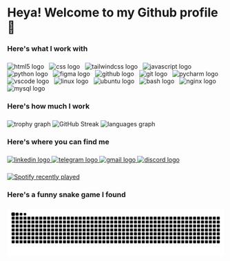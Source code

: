 <h1 align="left">Heya! Welcome to my Github profile 👋</h1>

###

<h3 align="left">Here's what I work with</h3>

###

<div align="left">
  <img src="https://skillicons.dev/icons?i=html" height="40" alt="html5 logo"  />
  <img width="4" />
  <img src="https://skillicons.dev/icons?i=css" height="40" alt="css logo"  />
  <img width="4" />
  <img src="https://skillicons.dev/icons?i=tailwind" height="40" alt="tailwindcss logo"  />
  <img width="4" />
  <img src="https://skillicons.dev/icons?i=js" height="40" alt="javascript logo"  />
  <img width="4" />
  <img src="https://skillicons.dev/icons?i=py" height="40" alt="python logo"  />
  <img width="4" />
  <img src="https://skillicons.dev/icons?i=figma" height="40" alt="figma logo"  />
  <img width="4" />
  <img src="https://skillicons.dev/icons?i=github" height="40" alt="github logo"  />
  <img width="4" />
  <img src="https://skillicons.dev/icons?i=git" height="40" alt="git logo"  />
  <img width="4" />
  <img src="https://skillicons.dev/icons?i=pycharm" height="40" alt="pycharm logo"  />
  <img width="4" />
  <img src="https://skillicons.dev/icons?i=vscode" height="40" alt="vscode logo"  />
  <img width="4" />
  <img src="https://skillicons.dev/icons?i=linux" height="40" alt="linux logo"  />
  <img width="4" />
  <img src="https://cdn.simpleicons.org/ubuntu/E95420" height="40" alt="ubuntu logo"  />
  <img width="4" />
  <img src="https://skillicons.dev/icons?i=bash" height="40" alt="bash logo"  />
  <img width="4" />
  <img src="https://skillicons.dev/icons?i=nginx" height="40" alt="nginx logo"  />
  <img width="4" />
  <img src="https://skillicons.dev/icons?i=mysql" height="40" alt="mysql logo"  />
</div>

###

<h3 align="left">Here's how much I work</h3>

###

<div align="left">
  <img src="https://github-profile-trophy.vercel.app?username=Futuraura&theme=dracula&column=-1&row=1&margin-w=8&margin-h=8&no-bg=false&no-frame=true&order=4" height="150" alt="trophy graph"  />
  <img src="https://streak-stats.demolab.com?user=Futuraura&theme=tokyonight&hide_border=true&mode=weekly" height="150" alt="GitHub Streak" />
  <img src="https://github-readme-stats.vercel.app/api/top-langs?username=Futuraura&locale=en&hide_title=false&layout=compact&card_width=320&langs_count=5&theme=tokyonight&hide_border=true&order=2" height="150" alt="languages graph"  />
</div>

###

<h3 align="left">Here's where you can find me</h3>

###

<div align="left">
  <a href="https://www.linkedin.com/in/markpikaro/" target="_blank">
    <img src="https://img.shields.io/static/v1?message=LinkedIn&logo=linkedin&label=&color=0077B5&logoColor=white&labelColor=&style=for-the-badge" height="40" alt="linkedin logo"  />
  </a>
  <a href="https://t.me/futuraura" target="_blank">
    <img src="https://img.shields.io/static/v1?message=Telegram&logo=telegram&label=&color=2CA5E0&logoColor=white&labelColor=&style=for-the-badge" height="40" alt="telegram logo"  />
  </a>
  <a href="mailto:markpikaro@gmail.com" target="_blank">
    <img src="https://img.shields.io/static/v1?message=Gmail&logo=gmail&label=&color=D14836&logoColor=white&labelColor=&style=for-the-badge" height="40" alt="gmail logo"  />
  </a>
  <a href="https://discordapp.com/users/682897708289228893" target="_blank">
    <img src="https://img.shields.io/static/v1?message=Discord&logo=discord&label=&color=7289DA&logoColor=white&labelColor=&style=for-the-badge" height="40" alt="discord logo"  />
  </a>
</div>

###

<div align="left">
  <a href="https://open.spotify.com/user/pt9ufb4padmz904vthtcop60x">
    <img src="https://spotify-recently-played-readme.vercel.app/api?user=pt9ufb4padmz904vthtcop60x&count=5&unique=true" alt="Spotify recently played"  />
  </a>
</div>

###

<h3 align="left">Here's a funny snake game I found</h3>

###

<img src="https://raw.githubusercontent.com/Futuraura/Futuraura/output/snake.svg" alt="Snake animation" />

###
